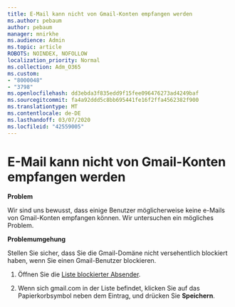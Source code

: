 ```yaml
---
title: E-Mail kann nicht von Gmail-Konten empfangen werden
ms.author: pebaum
author: pebaum
manager: mnirkhe
ms.audience: Admin
ms.topic: article
ROBOTS: NOINDEX, NOFOLLOW
localization_priority: Normal
ms.collection: Adm_O365
ms.custom:
- "8000048"
- "3798"
ms.openlocfilehash: dd3ebda3f835edd9f15fee096476273ad4249baf
ms.sourcegitcommit: fa4a92ddd5c8bb695441fe16f2ffa4562382f900
ms.translationtype: MT
ms.contentlocale: de-DE
ms.lasthandoff: 03/07/2020
ms.locfileid: "42559005"
---
```

# <a name="unable-to-receive-email-from-gmail-accounts"></a>E-Mail kann nicht von Gmail-Konten empfangen werden

**Problem**

Wir sind uns bewusst, dass einige Benutzer möglicherweise keine e-Mails von Gmail-Konten empfangen können. Wir untersuchen ein mögliches Problem.

**Problemumgehung**

Stellen Sie sicher, dass Sie die Gmail-Domäne nicht versehentlich blockiert haben, wenn Sie einen Gmail-Benutzer blockieren.

1. Öffnen Sie die [Liste blockierter Absender](https://go.microsoft.com/fwlink/?linkid=2121010).

2. Wenn sich gmail.com in der Liste befindet, klicken Sie auf das Papierkorbsymbol neben dem Eintrag, und drücken Sie **Speichern**.
